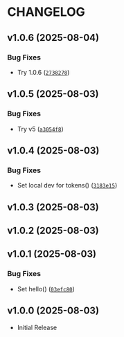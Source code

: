 # CHANGELOG

<!-- version list -->

## v1.0.6 (2025-08-04)

### Bug Fixes

- Try 1.0.6
  ([`2738278`](https://github.com/PyMoX-fr/GC7/commit/2738278da8c7c33dac1ada54b33dafb04ca4a859))


## v1.0.5 (2025-08-03)

### Bug Fixes

- Try v5
  ([`a3054f8`](https://github.com/PyMoX-fr/GC7/commit/a3054f8608157acf7cfb1c98af8b68bf646c44a8))


## v1.0.4 (2025-08-03)

### Bug Fixes

- Set local dev for tokens()
  ([`3183e15`](https://github.com/PyMoX-fr/GC7/commit/3183e15b25687c51da31870827091a5e81f756ff))


## v1.0.3 (2025-08-03)


## v1.0.2 (2025-08-03)


## v1.0.1 (2025-08-03)

### Bug Fixes

- Set hello()
  ([`03efc80`](https://github.com/PyMoX-fr/GC7/commit/03efc8032804e20feadba5fd246e07c1bc133b4b))


## v1.0.0 (2025-08-03)

- Initial Release
